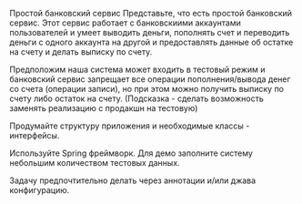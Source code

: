 Простой банковский сервис
Представьте, что есть простой банковский сервис. Этот сервис работает с банковскиими аккаунтами пользователей и умеет выводить деньги, пополнять счет и переводить деньги с одного аккаунта на другой и предоставлять данные об остатке на счету и делать выписку по счету.



Предположим наша система может входить в тестовый режим и банковский сервис запрещает все операции пополнения/вывода денег со счета (операции записи), но при этом можно получить выписку по счету либо остаток на счету. (Подсказка - сделать возможность заменять реализацию с продакшн на тестовую)



Продумайте структуру приложения и необходимые классы - интерфейсы.



Используйте Spring фреймворк. Для демо заполните систему небольшим количеством тестовых данных.

Задачу предпочтительно делать через аннотации и/или джава конфигурацию.
